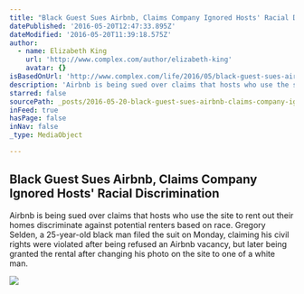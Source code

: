 ```yaml
---
title: "Black Guest Sues Airbnb, Claims Company Ignored Hosts' Racial Discrimination"
datePublished: '2016-05-20T12:47:33.895Z'
dateModified: '2016-05-20T11:39:18.575Z'
author:
  - name: Elizabeth King
    url: 'http://www.complex.com/author/elizabeth-king'
    avatar: {}
isBasedOnUrl: 'http://www.complex.com/life/2016/05/black-guest-sues-airbnb-claims-company-ignored-host-racial-discrimination'
description: 'Airbnb is being sued over claims that hosts who use the site to rent out their homes discriminate against potential renters based on race. Gregory Selden, a 25-year-old black man filed the suit on Monday, claiming his civil rights were violated after being refused an Airbnb vacancy, but later being granted the rental after changing his photo on the site to one of a white man.'
starred: false
sourcePath: _posts/2016-05-20-black-guest-sues-airbnb-claims-company-ignored-hosts-racia.md
inFeed: true
hasPage: false
inNav: false
_type: MediaObject

---
```

<article style=""><h1>Black Guest Sues Airbnb, Claims Company Ignored Hosts' Racial Discrimination</h1><p>Airbnb is being sued over claims that hosts who use the site to rent out their homes discriminate against potential renters based on race. Gregory Selden, a 25-year-old black man filed the suit on Monday, claiming his civil rights were violated after being refused an Airbnb vacancy, but later being granted the rental after changing his photo on the site to one of a white man.</p><img src="http://images.complex.com/complex/image/upload/t_article_image/Screenshot_2016-05-19_at_4.41.57_PM_680x440_jlwgwg.png" /></article>